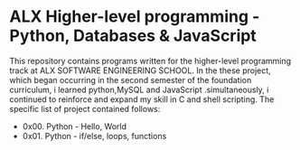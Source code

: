 # ALX Higher-level programming - Python, Databases & JavaScript

This repository contains programs written for the higher-level programming track at ALX SOFTWARE ENGINEERING SCHOOL. In the these project, which began occurring in the second semester of the foundation curriculum, i learned python,MySQL and JavaScript .simultaneously, i continued to reinforce and expand my skill in C and shell scripting. The specific list of project contained follows:

+  0x00. Python - Hello, World
+   0x01. Python - if/else, loops, functions


